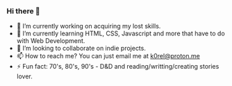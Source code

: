 ### Hi there 👋



- 🔭 I’m currently working on acquiring my lost skills.
- 🌱 I’m currently learning HTML, CSS, Javascript and more that have to do with Web Development.
- 👯 I’m looking to collaborate on indie projects.
- 📫 How to reach me? You can just email me at k0rel@proton.me
- ⚡ Fun fact: 70's, 80's, 90's - D&D and reading/writting/creating stories lover.

<!--
**GusHatz/GusHatz** is a ✨ _special_ ✨ repository because its `README.md` (this file) appears on your GitHub profile.

Here are some ideas to get you started:

- 🔭 I’m currently working on ...
- 🌱 I’m currently learning ...
- 👯 I’m looking to collaborate on ...
- 🤔 I’m looking for help with ...
- 💬 Ask me about ...
- 📫 How to reach me: ...
- 😄 Pronouns: ...
- ⚡ Fun fact: ...
-->
